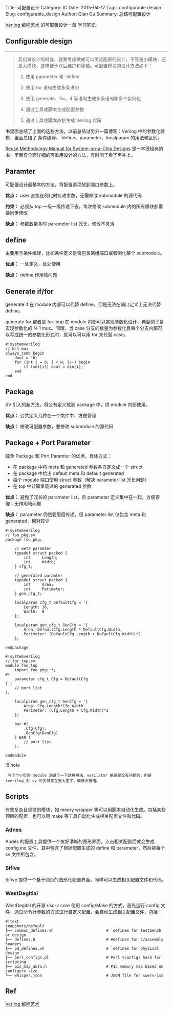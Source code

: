Title: 可配置设计
Category: IC
Date: 2015-04-17
Tags: configurable design
Slug: configurable_design
Author: Qian Gu
Summary: 总结可配置设计

[Verilog 编程艺术][book1] 的可配置设计一章 学习笔记。

[book1]: https://book.douban.com/subject/26612391/
## Configurable design
* * *

> 我们做设计的时候，就要考虑做成可以灵活配置的设计，不管是小模块，还是大模块，这样便于以后维护和移植。可配置模块的设计方法如下：
>
> 1. 使用 parameter 和 `define
> 
> 2. 使用 for 语句生成多条语句
> 
> 3. 使用 generate、for、if 等语句生成多条语句和多个实例化
> 
> 4. 通过工具或脚本生成配置参数
> 
> 5. 通过工具或脚本直接生成 Verilog 代码

书里面总结了上面的这些方法，以前总结过另外一篇博客：Verilog 中的参数化建模，里面总结了 条件编译、`define、parameter、localparam 的用法和区别。

[Reuse Methodology Manual for System-on-a-Chip Designs][book2] 是一本很经典的书，里面有全面详细的可重用设计的方法，有时间了看了再补上。

[book2]: https://book.douban.com/subject/2125482/

## Paramter

可配置设计最基本的方法，将配置选项放到端口参数上。

**优点：** user 直接在例化时传递参数，无需修改 submodule 的源代码

**约束：** 必须从 top 一级一级传递下去，每次修改 submodule 内的所有模块都需要同步修改

**缺点：** 参数数量多时 parameter list 冗长，修改不灵活

## define

主要用于条件编译，比如条件定义是否包含某组端口或者例化某个 submodule。

**优点：** 一处定义，处处使用

**缺点：** define 作用域问题

## Generate if/for

generate if 在 module 内部可以代替 define，但是无法在端口定义上无法代替 define。

generate for 或者是 for loop 在 module 内部可以实现参数化设计，典型例子是实现参数化的 N-1 mux。同理，当 case 分支的数量为参数化且每个分支内都可以写成统一的参数化形式时，就可以可以用 for 来代替 case。

```
#!systemverilog
// N-1 mux
always_comb begin
    dout = '0;
    for (int i = 0; i < N; i++) begin
        if (sel[i]) dout = din[i];
    end
end
```

## Package

SV 引入的新方法，将公有定义放到 package 中，供 module 内部使用。

**优点：** 公共定义几种在一个文件中，方便管理

**缺点：** 修改可配置参数，要修改 submodule 的源代码

## Package + Port Parameter

综合 Package 和 Port Paramter 的优点，具体方式：

- 在 package 中将 meta 和 generated 参数各自定义成一个 struct
- 在 package 中给出 default meta 和 default generated
- 每个 module 端口使用 struct 参数（解决 parameter list 冗长问题）
- 在 top 中计算重载过的 generated 参数

**优点：** 避免了冗长的 parameter list，且 parameter 定义集中在一起，方便管理；无作用域问题

**缺点：** parameter 仍然要层层传递，但 parameter list 仅包含 meta 和 generated，相对较少

```
#!systemverilog
// foo_pkg.sv
package foo_pkg;

    // meta paramter
    typedef struct packed {
        int     Length;
        int     Width;
    } cfg_t;

    // generated paramter
    typedef struct packed {
        int     Area;
        int     Perimeter;
    } gen_cfg_t;

    localparam cfg_t DefaultCfg = '{
        Length: 16,
        Width:  8 
    };

    localparam gen_cfg_t GenCfg = '{
        Area: DefaultCfg.Length * DefaultCfg.Width,
        Perimeter: (DefaultCfg.Length + DefaultCfg.Width)*2
    };

endpackage
```

```
#!systemverilog
// for_top.sv
module foo_top
    import foo_pkg::*;
#(
    parameter cfg_t Cfg = DefaultCfg
) (
    // port list
);

    localparam gen_cfg_t GenCfg = '{
        Area: Cfg.Length*Cfg.Width
        Perimeter: (Cfg.Length + Cfg.Width)*2
    }; 

    bar #(
        .Cfg(Cfg),
        .GenCfg(GenCfg)
    ) BAR (
        // port list
    );

endmodule
```

!!! note

     写了个小实验 module 测试了一下这种用法，verilator 编译是没有问题的，但是 iverilog 对 sv 的支持实在是太差了，编译会报错。

## Scripts

有些复杂且规律的模块，如 meory wrapper 等可以用脚本自动化生成。包括某些顶层的配置，也可以用 make 等工具自动化生成相关配置文件和代码。

### Adnes

Andes 的配置工具提供一个友好清晰的图形界面，点击相关配置后就会生成 config.inc 文件，其中包含了根据配置生成的 define 和 parameter，然后被每个 sv 文件所包含。

### Sifive

Sifive 提供一个基于网页的图形化配置界面，同样可以生成相关配置文件和代码。

### WestDegitial

WestDegital 的开源 risc-v core 使用 config/Make 的方式，首先运行 config 文件，通过命令行参数的方式进行自定义配置，会自动生成相关配置文件，包括：

```
#!text
snapshots/default
├── common_defines.vh                       # `defines for testbench or design
├── defines.h                               # #defines for C/assembly headers
├── pd_defines.vh                           # `defines for physical design
├── perl_configs.pl                         # Perl %configs hash for scripting
├── pic_map_auto.h                          # PIC memory map based on configure size
└── whisper.json                            # JSON file for swerv-iss
```

## Ref

[Verilog 编程艺术][book1]
